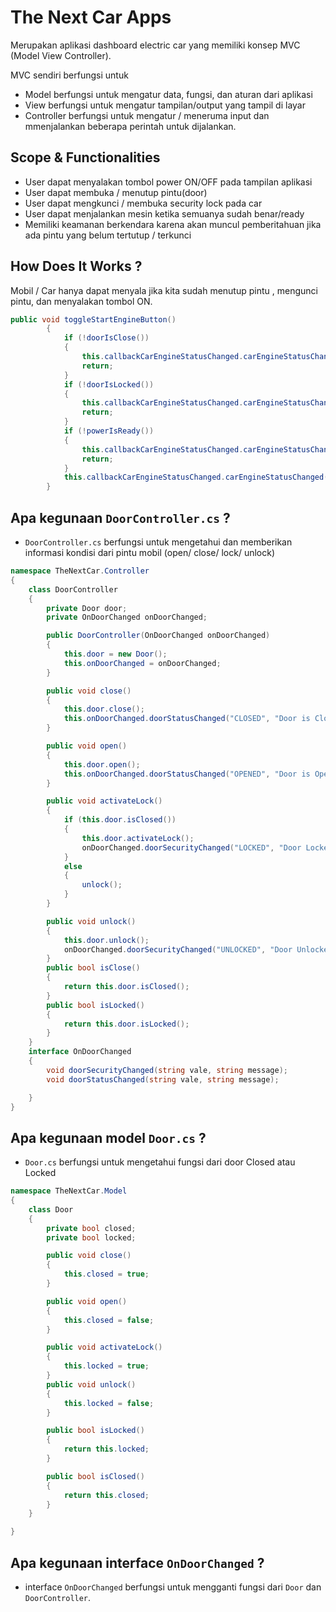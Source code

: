 ﻿# The Next Car Apps
Merupakan aplikasi dashboard electric car yang memiliki konsep MVC (Model View Controller).

MVC sendiri berfungsi untuk

- Model berfungsi untuk mengatur data, fungsi, dan aturan dari aplikasi
- View berfungsi untuk mengatur tampilan/output yang tampil di layar
- Controller berfungsi untuk mengatur / meneruma input dan mmenjalankan beberapa perintah untuk dijalankan.
## Scope & Functionalities
- User dapat menyalakan tombol power ON/OFF pada tampilan aplikasi
- User dapat membuka / menutup pintu(door)
- User dapat mengkunci / membuka security lock pada car
- User dapat menjalankan mesin ketika semuanya sudah benar/ready
- Memiliki keamanan berkendara karena akan muncul pemberitahuan jika ada pintu yang belum tertutup / terkunci
 ## How Does It Works ?
Mobil / Car hanya dapat menyala jika kita sudah menutup pintu , mengunci pintu, dan menyalakan tombol ON.
```csharp
public void toggleStartEngineButton()
        {
            if (!doorIsClose())
            {
                this.callbackCarEngineStatusChanged.carEngineStatusChanged("STOPPED", "door is open");
                return;
            }
            if (!doorIsLocked())
            {
                this.callbackCarEngineStatusChanged.carEngineStatusChanged("STOPPED", "door is unlocked");
                return;
            }
            if (!powerIsReady())
            {
                this.callbackCarEngineStatusChanged.carEngineStatusChanged("STOPPED", "no power available");
                return;
            }
            this.callbackCarEngineStatusChanged.carEngineStatusChanged("STARTED", "Engine Started");
        }
```
## Apa kegunaan `DoorController.cs` ?
- `DoorController.cs` berfungsi untuk mengetahui dan memberikan informasi kondisi dari pintu mobil (open/ close/ lock/ unlock)
```csharp
namespace TheNextCar.Controller
{
    class DoorController
    {
        private Door door;
        private OnDoorChanged onDoorChanged;

        public DoorController(OnDoorChanged onDoorChanged)
        {
            this.door = new Door();
            this.onDoorChanged = onDoorChanged;
        }

        public void close()
        {
            this.door.close();
            this.onDoorChanged.doorStatusChanged("CLOSED", "Door is Closed");
        }

        public void open()
        {
            this.door.open();
            this.onDoorChanged.doorStatusChanged("OPENED", "Door is Opened");
        }

        public void activateLock()
        {
            if (this.door.isClosed())
            {
                this.door.activateLock();
                onDoorChanged.doorSecurityChanged("LOCKED", "Door Locked");
            }
            else
            {
                unlock();
            }
        }

        public void unlock()
        {
            this.door.unlock();
            onDoorChanged.doorSecurityChanged("UNLOCKED", "Door Unlocked");
        }
        public bool isClose()
        {
            return this.door.isClosed();
        }
        public bool isLocked()
        {
            return this.door.isLocked();
        }
    }
    interface OnDoorChanged
    {
        void doorSecurityChanged(string vale, string message);
        void doorStatusChanged(string vale, string message);

    }
}
```
## Apa kegunaan model `Door.cs` ?
- `Door.cs` berfungsi untuk mengetahui fungsi dari door Closed atau Locked
```csharp
namespace TheNextCar.Model
{
    class Door
    {
        private bool closed;
        private bool locked;

        public void close()
        {
            this.closed = true;
        }

        public void open()
        {
            this.closed = false;
        }

        public void activateLock()
        {
            this.locked = true;
        }
        public void unlock()
        {
            this.locked = false;
        }

        public bool isLocked()
        {
            return this.locked;
        }

        public bool isClosed()
        {
            return this.closed;
        }
    }

}
```
## Apa kegunaan interface `OnDoorChanged` ?
- interface `OnDoorChanged` berfungsi untuk mengganti fungsi dari `Door` dan `DoorController`.